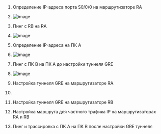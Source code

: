 1. Определение IP-адреса порта S0/0/0 на маршрутизаторе RA
2. ![image](https://github.com/slavastrybak/TOIB/assets/70744558/007b1a19-b67d-4855-a8a0-4efadf871882)
   

4. Пинг с RB на RA
5. ![image](https://github.com/slavastrybak/TOIB/assets/70744558/550fa9b4-c8b6-4391-a84f-c646b6a25a57)

6. Определение IP-адреса на ПК А
7. ![image](https://github.com/slavastrybak/TOIB/assets/70744558/516f2d95-4e8b-41a7-9ae2-8b71ea8a8042)

9. Пинг с ПК B на ПК А до настройки туннеля GRE
10. ![image](https://github.com/slavastrybak/TOIB/assets/70744558/4feb8e81-41c1-4a9b-96b8-3846cbe972f5)

12. Настройка туннеля GRE на маршрутизаторе RA
13. 
14. Настройка туннеля GRE на маршрутизаторе RB
15. Настройка маршрута для частного трафика IP на маршрутизаторах RA и RB
16. Пинг и трассировка с ПК А на ПК B после настройки GRE туннеля


